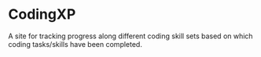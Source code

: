 # CodingXP

A site for tracking progress along different coding skill sets based on which coding tasks/skills have been completed.
